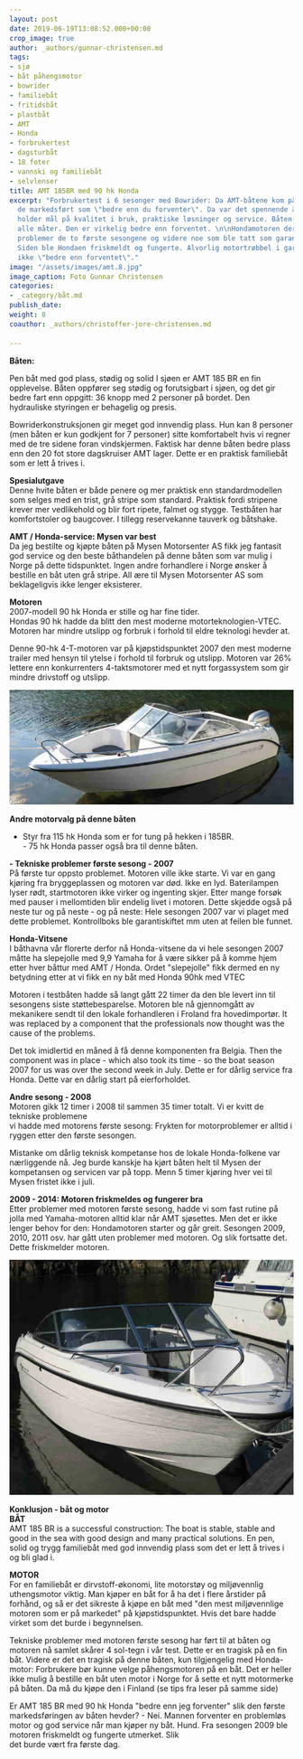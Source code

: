 ```yaml
---
layout: post
date: 2019-06-19T13:08:52.000+00:00
crop_image: true
author: _authors/gunnar-christensen.md
tags:
- sjø
- båt påhengsmotor
- bowrider
- familiebåt
- fritidsbåt
- plastbåt
- AMT
- Honda
- forbrukertest
- dagsturbåt
- 18 foter
- vannski og familiebåt
- selvlenser
title: AMT 185BR med 90 hk Honda
excerpt: "Forbrukertest i 6 sesonger med Bowrider: Da AMT-båtene kom på markedet ble
  de markedsført som \"bedre enn du forventer\". Da var det spennende å se om dette
  holder mål på kvalitet i bruk, praktiske løsninger og service. Båten er flott på
  alle måter. Den er virkelig bedre enn forventet. \n\nHondamotoren derimot hadde
  problemer de to første sesongene og videre noe som ble tatt som garantireparasjoner:
  Siden ble Hondaen friskmeldt og fungerte. Alvorlig motortrøbbel i garantitiden er
  ikke \"bedre enn forventet\"."
image: "/assets/images/amt.8.jpg"
image_caption: Foto Gunnar Christensen
categories:
- _category/båt.md
publish_date: 
weight: 8
coauthor: _authors/christoffer-jore-christensen.md

---
```

**Båten:**

Pen båt med god plass, stødig og solid I sjøen er AMT 185 BR en fin opplevelse. Båten oppfører seg stødig og forutsigbart i sjøen, og det gir bedre fart enn oppgitt: 36 knopp med 2 personer på bordet. Den hydrauliske styringen er behagelig og presis.

Bowriderkonstruksjonen gir meget god innvendig plass. Hun kan 8 personer (men båten er kun godkjent for 7 personer) sitte komfortabelt hvis vi regner med de tre sidene foran vindskjermen. Faktisk har denne båten bedre plass enn den 20 fot store dagskruiser AMT lager. Dette er en praktisk familiebåt som er lett å trives i.

**Spesialutgave**  
Denne hvite båten er både penere og mer praktisk enn standardmodellen som selges med en trist, grå stripe som standard. Praktisk fordi stripene krever mer vedlikehold og blir fort ripete, falmet og stygge. Testbåten har komfortstoler og baugcover. I tillegg reservekanne tauverk og båtshake.

**AMT / Honda-service: Mysen var best**  
Da jeg bestilte og kjøpte båten på Mysen Motorsenter AS fikk jeg fantasit god service og den beste båthandelen på denne båten som var mulig i Norge på dette tidspunktet. Ingen andre forhandlere i Norge ønsker å bestille en båt uten grå stripe. All ære til Mysen Motorsenter AS som beklageligvis ikke lenger eksisterer.

**Motoren**  
2007-modell 90 hk Honda er stille og har fine tider.  
Hondas 90 hk hadde da blitt den mest moderne motorteknologien-VTEC. Motoren har mindre utslipp og forbruk i forhold til eldre teknologi hevder at.

Denne 90-hk 4-T-motoren var på kjøpstidspunktet 2007 den mest moderne trailer med hensyn til ytelse i forhold til forbruk og utslipp. Motoren var 26% lettere enn konkurrenters 4-taktsmotorer med et nytt forgassystem som gir mindre drivstoff og utslipp.

![](/assets/images/amt.10..jpg)

**Andre motorvalg på denne båten**

* Styr fra 115 hk Honda som er for tung på hekken i 185BR.  
  \- 75 hk Honda passer også bra til denne båten.

**- Tekniske problemer første sesong - 2007**  
På første tur oppsto problemet. Motoren ville ikke starte. Vi var en gang kjøring fra bryggeplassen og motoren var død. Ikke en lyd. Baterilampen lyser rødt, startmotoren ikke virker og ingenting skjer. Etter mange forsøk med pauser i mellomtiden blir endelig livet i motoren. Dette skjedde også på neste tur og på neste - og på neste: Hele sesongen 2007 var vi plaget med dette problemet. Kontrollboks ble garantiskiftet mm uten at feilen ble funnet.

**Honda-Vitsene**  
I båthavna vår florerte derfor nå Honda-vitsene da vi hele sesongen 2007 måtte ha slepejolle med 9,9 Yamaha for å være sikker på å komme hjem etter hver båttur med AMT / Honda. Ordet "slepejolle" fikk dermed en ny betydning etter at vi fikk en ny båt med Honda 90hk med VTEC

Motoren i testbåten hadde så langt gått 22 timer da den ble levert inn til sesongens siste støttebesparelse. Motoren ble nå gjennomgått av mekanikere sendt til den lokale forhandleren i Froland fra hovedimportør. It was replaced by a component that the professionals now thought was the cause of the problems.

Det tok imidlertid en måned å få denne komponenten fra Belgia. Then the component was in place - which also took its time - so the boat season 2007 for us was over the second week in July. Dette er for dårlig service fra Honda. Dette var en dårlig start på eierforholdet.

**Andre sesong - 2008**  
Motoren gikk 12 timer i 2008 til sammen 35 timer totalt. Vi er kvitt de tekniske problemene  
vi hadde med motorens første sesong: Frykten for motorproblemer er alltid i ryggen etter den første sesongen.

Mistanke om dårlig teknisk kompetanse hos de lokale Honda-folkene var nærliggende nå. Jeg burde kanskje ha kjørt båten helt til Mysen der kompetansen og servicen var på topp. Menn 5 timer kjøring hver vei til  
Mysen fristet ikke i juli.

**2009 - 2014: Motoren friskmeldes og fungerer bra**  
Etter problemer med motoren første sesong, hadde vi som fast rutine på jolla med Yamaha-motoren alltid klar når AMT sjøsettes. Men det er ikke lenger behov for den: Hondamotoren starter og går greit. Sesongen 2009, 2010, 2011 osv. har gått uten problemer med motoren. Og slik fortsatte det. Dette friskmelder motoren.

![](/assets/images/amt.9.jpg)

**Konklusjon - båt og motor  
BÅT**  
AMT 185 BR is a successful construction: The boat is stable, stable and good in the sea with good design and many practical solutions. En pen, solid og trygg familiebåt med god innvendig plass som det er lett å trives i og bli glad i.

**MOTOR**  
For en familiebåt er dirvstoff-økonomi, lite motorstøy og miljøvennlig uthengsmotor viktig. Man kjøper en båt for å ha det i flere årstider på forhånd, og så er det sikreste å kjøpe en båt med "den mest miljøvennlige motoren som er på markedet" på kjøpstidspunktet. Hvis det bare hadde virket som det burde i begynnelsen.

Tekniske problemer med motoren første sesong har ført til at båten og motoren nå samlet skårer 4 sol-tegn i vår test. Dette er en tragisk på en fin båt. Videre er det en tragisk på denne båten, kun tilgjengelig med Honda-motor: Forbrukere bør kunne velge påhengsmotoren på en båt. Det er heller ikke mulig å bestille en båt uten motor i Norge for å sette et nytt motormerke på båten. Da må du kjøpe den i Finland (se tips fra leser på samme side)

Er AMT 185 BR med 90 hk Honda "bedre enn jeg forventer" slik den første markedsføringen av båten hevder? - Nei. Mannen forventer en problemløs motor og god service når man kjøper ny båt. Hund. Fra sesongen 2009 ble motoren friskmeldt og fungerte utmerket. Slik  
det burde vært fra første dag.